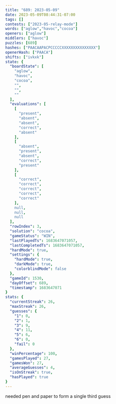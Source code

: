 ```yaml
---
title: "689: 2023-05-09"
date: 2023-05-09T08:44:31-07:00
tags: []
contests: ["2023-05-relay-mode"]
words: ["aglow","havoc","cocoa"]
openers: ["aglow"]
middlers: ["havoc"]
puzzles: [689]
hashes: ["PAACAAPACPCCCCCXXXXXXXXXXXXXXX"]
openerHash: ["PAACA"]
shifts: ["ivkxk"]
state: {
  "boardState": [
    "aglow",
    "havoc",
    "cocoa",
    "",
    "",
    ""
  ],
  "evaluations": [
    [
      "present",
      "absent",
      "absent",
      "correct",
      "absent"
    ],
    [
      "absent",
      "present",
      "absent",
      "correct",
      "present"
    ],
    [
      "correct",
      "correct",
      "correct",
      "correct",
      "correct"
    ],
    null,
    null,
    null
  ],
  "rowIndex": 3,
  "solution": "cocoa",
  "gameStatus": "WIN",
  "lastPlayedTs": 1683647071057,
  "lastCompletedTs": 1683647071057,
  "hardMode": true,
  "settings": {
    "hardMode": true,
    "darkMode": true,
    "colorblindMode": false
  },
  "gameId": 1530,
  "dayOffset": 689,
  "timestamp": 1683647071
}
stats: {
  "currentStreak": 26,
  "maxStreak": 26,
  "guesses": {
    "1": 0,
    "2": 1,
    "3": 9,
    "4": 11,
    "5": 6,
    "6": 0,
    "fail": 0
  },
  "winPercentage": 100,
  "gamesPlayed": 27,
  "gamesWon": 27,
  "averageGuesses": 4,
  "isOnStreak": true,
  "hasPlayed": true
}
---
```

<!-- more -->
needed pen and paper to form a single third guess

